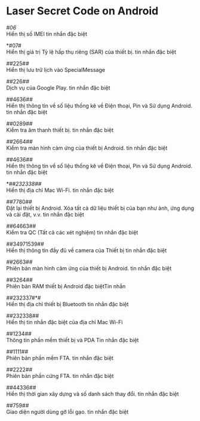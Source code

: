 Laser Secret Code on Android 
==

*#06* <br> 
Hiển thị số IMEI tin nhắn đặc biệt

*#07# <br>
Hiển thị giá trị Tỷ lệ hấp thụ riêng (SAR) của thiết bị. tin nhắn đặc biệt

*#*#225#*#* <br>
Hiển thị lưu trữ lịch vào SpecialMessage

*#*#226#*#* <br>
Dịch vụ của Google Play. tin nhắn đặc biệt

*#*#4636#*#* <br>
Hiển thị thông tin về số liệu thống kê về Điện thoại, Pin và Sử dụng Android. tin nhắn đặc biệt

*#*#0289#*#* <br>
Kiểm tra âm thanh thiết bị. tin nhắn đặc biệt

*#*#2664#*#* <br>
Kiểm tra màn hình cảm ứng của thiết bị Android. tin nhắn đặc biệt

*#*#4636#*#* <br>
Hiển thị thông tin về số liệu thống kê về Điện thoại, Pin và Sử dụng Android. tin nhắn đặc biệt

**#*#232338#*#* <br>
Hiển thị địa chỉ Mac Wi-Fi. tin nhắn đặc biệt

*#*#7780#*#* <br>
Đặt lại thiết bị Android. Xóa tất cả dữ liệu thiết bị của bạn như ảnh, ứng dụng và cài đặt, v.v. tin nhắn đặc biệt

*#*#64663#*#* <br>
Kiểm tra QC (Tất cả các xét nghiệm) tin nhắn đặc biệt

*#*#34971539#*#* <br>
Hiển thị thông tin đầy đủ về camera của Thiết bị tin nhắn đặc biệt

*#*#2663#*#* <br>
Phiên bản màn hình cảm ứng của thiết bị Android. tin nhắn đặc biệt

*#*#3264#*#* <br>
Phiên bản RAM thiết bị Android đặc biệtTin nhắn

*#*#232337#*# <br>
Hiển thị địa chỉ thiết bị Bluetooth tin nhắn đặc biệt

*#*#232338#*#* <br>
Hiển thị tin nhắn đặc biệt của địa chỉ Mac Wi-Fi

*#*#1234#*#* <br>
Thông tin phần mềm thiết bị và PDA Tin nhắn đặc biệt

*#*#1111#*#* <br>
Phiên bản phần mềm FTA. tin nhắn đặc biệt

*#*#2222#*#* <br>
Phiên bản phần cứng FTA. tin nhắn đặc biệt

*#*#44336#*#* <br>
Hiển thị thời gian xây dựng và số danh sách thay đổi. tin nhắn đặc biệt

*#*#759#*#* <br>
Giao diện người dùng gỡ lỗi gạo. tin nhắn đặc biệt



